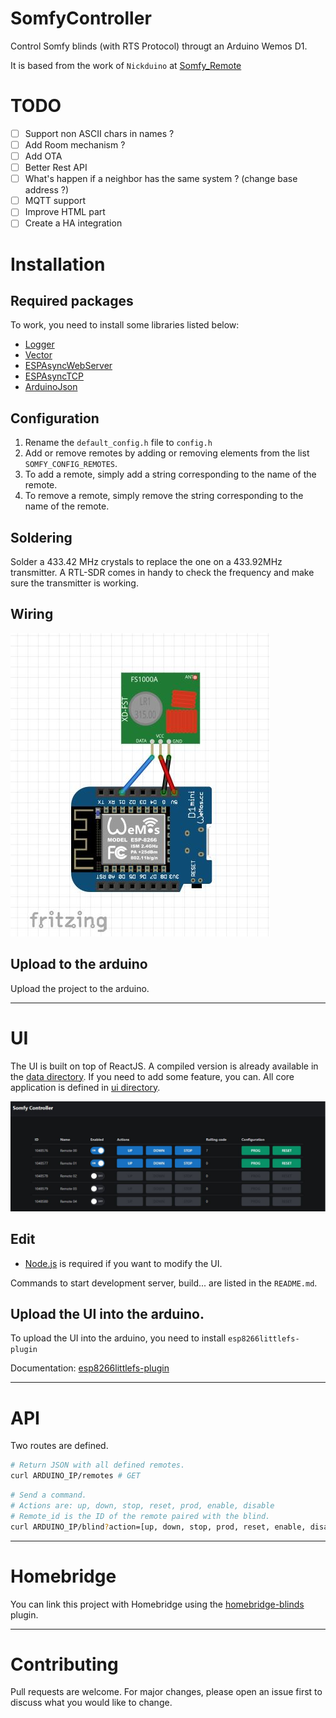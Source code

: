 # SomfyController
Control Somfy blinds (with RTS Protocol) througt an Arduino Wemos D1.

It is based from the work of `Nickduino` at [Somfy_Remote](https://github.com/Nickduino/Somfy_Remote)

# TODO
- [ ] Support non ASCII chars in names ?
- [ ] Add Room mechanism ?
- [ ] Add OTA
- [ ] Better Rest API
- [ ] What's happen if a neighbor has the same system ? (change base address ?)
- [ ] MQTT support
- [ ] Improve HTML part
- [ ] Create a HA integration

# Installation
## Required packages

To work, you need to install some libraries listed below:

- [Logger](https://github.com/bakercp/Logger)
- [Vector](https://github.com/janelia-arduino/Vector)
- [ESPAsyncWebServer](https://github.com/me-no-dev/ESPAsyncWebServer)
- [ESPAsyncTCP](https://github.com/me-no-dev/ESPAsyncTCP)
- [ArduinoJson](https://arduinojson.org/)

## Configuration

1. Rename the `default_config.h` file to `config.h`
2. Add or remove remotes by adding or removing elements from the list `SOMFY_CONFIG_REMOTES`.
3. To add a remote, simply add a string corresponding to the name of the remote.
4. To remove a remote, simply remove the string corresponding to the name of the remote.

## Soldering
Solder a 433.42 MHz crystals to replace the one on a 433.92MHz transmitter. A RTL-SDR comes in handy to check the frequency and make sure the transmitter is working.

## Wiring

![Wiring](./doc/wiring.jpg)

## Upload to the arduino

Upload the project to the arduino.

---
# UI

The UI is built on top of ReactJS. A compiled version is already available in the [data directory](./data/).
If you need to add some feature, you can. All core application is defined in [ui directory](./ui/).

![UI](./doc/ui.jpg)

## Edit

- [Node.js](https://nodejs.org/en/) is required if you want to modify the UI.

Commands to start development server, build... are listed in the `README.md`.

## Upload the UI into the arduino.
To upload the UI into the arduino, you need to install `esp8266littlefs-plugin`

Documentation: [esp8266littlefs-plugin](https://github.com/earlephilhower/arduino-esp8266littlefs-plugin)

---
# API

Two routes are defined.

```bash
# Return JSON with all defined remotes.
curl ARDUINO_IP/remotes # GET
```

```bash
# Send a command.
# Actions are: up, down, stop, reset, prod, enable, disable
# Remote_id is the ID of the remote paired with the blind.
curl ARDUINO_IP/blind?action=[up, down, stop, prod, reset, enable, disable]&remote_id={remote_id} # GET
```

---
# Homebridge

You can link this project with Homebridge using the [homebridge-blinds](https://github.com/dxdc/homebridge-blinds#readme) plugin.


---
# Contributing
Pull requests are welcome. For major changes, please open an issue first to discuss what you would like to change.
